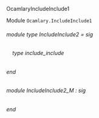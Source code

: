 OcamlaryIncludeInclude1

Module  `` Ocamlary.IncludeInclude1 `` 

###### module type IncludeInclude2 = sig

######     type include_include


###### end

###### module IncludeInclude2_M : sig
###### end

